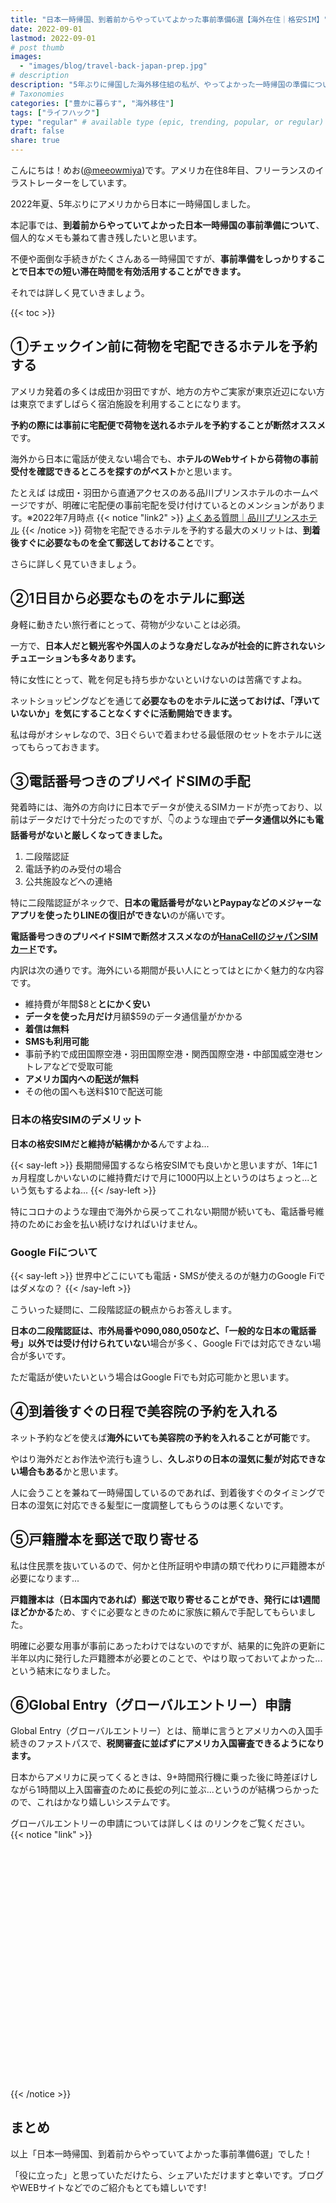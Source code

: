 ```yaml
---
title: "日本一時帰国、到着前からやっていてよかった事前準備6選【海外在住｜格安SIM】"
date: 2022-09-01
lastmod: 2022-09-01
# post thumb
images:
  - "images/blog/travel-back-japan-prep.jpg"
# description
description: "5年ぶりに帰国した海外移住組の私が、やってよかった一時帰国の準備について解説します。"
# Taxonomies
categories: ["豊かに暮らす", "海外移住"]
tags: ["ライフハック"]
type: "regular" # available type (epic, trending, popular, or regular)
draft: false
share: true
---
```

こんにちは！めお(<u><a href="https://twitter.com/meeowmiya" target="_blank">@meeowmiya</a></u>)です。アメリカ在住8年目、フリーランスのイラストレーターをしています。

2022年夏、5年ぶりにアメリカから日本に一時帰国しました。

本記事では、<span class="keiko-red">**到着前からやっていてよかった日本一時帰国の事前準備について**</span>、個人的なメモも兼ねて書き残したいと思います。

不便や面倒な手続きがたくさんある一時帰国ですが、<span class="keiko-red">**事前準備をしっかりすることで日本での短い滞在時間を有効活用することができます。**</span>

それでは詳しく見ていきましょう。


{{< toc >}}

## ①チェックイン前に荷物を宅配できるホテルを予約する

アメリカ発着の多くは成田か羽田ですが、地方の方やご実家が東京近辺にない方は東京でまずしばらく宿泊施設を利用することになります。

<span class="keiko-red">**予約の際には事前に宅配便で荷物を送れるホテルを予約することが断然オススメ**</span>です。

海外から日本に電話が使えない場合でも、<span class="keiko-red">**ホテルのWebサイトから荷物の事前受付を確認できるところを探すのがベスト**</span>かと思います。

たとえば は成田・羽田から直通アクセスのある品川プリンスホテルのホームページですが、明確に宅配便の事前宅配を受け付けているとのメンションがあります。※2022年7月時点
{{< notice "link2" >}}
<a href="https://www.princehotels.co.jp/shinagawa/faq/" target="blank"><u>よくある質問｜品川プリンスホテル</u></a>
{{< /notice >}}
荷物を宅配できるホテルを予約する最大のメリットは、<span class="keiko-red">**到着後すぐに必要なものを全て郵送しておけること**</span>です。

さらに詳しく見ていきましょう。

## ②1日目から必要なものをホテルに郵送

身軽に動きたい旅行者にとって、荷物が少ないことは必須。

一方で、<span class="keiko-red">**日本人だと観光客や外国人のような身だしなみが社会的に許されないシチュエーションも多々あります。**</span>

特に女性にとって、靴を何足も持ち歩かないといけないのは苦痛ですよね。

ネットショッピングなどを通じて<span class="keiko-red">**必要なものをホテルに送っておけば、「浮いていないか」を気にすることなくすぐに活動開始できます。**</span>

私は母がオシャレなので、3日ぐらいで着まわせる最低限のセットをホテルに送ってもらっておきます。

## ③電話番号つきのプリペイドSIMの手配

発着時には、海外の方向けに日本でデータが使えるSIMカードが売っており、以前はデータだけで十分だったのですが、👇のような理由で<span class="keiko-red">**データ通信以外にも電話番号がないと厳しくなってきました。**</span>

1. 二段階認証
2. 電話予約のみ受付の場合
3. 公共施設などへの連絡

特に二段階認証がネックで、<span class="keiko-red">**日本の電話番号がないとPaypayなどのメジャーなアプリを使ったりLINEの復旧ができない**</span>のが痛いです。

<span class="keiko-red">**電話番号つきのプリペイドSIMで断然オススメなのが<a href="https://www.hanacell.com/japan/" target="_blank"><u>HanaCellのジャパンSIMカード</u></a>です。**</span>

内訳は次の通りです。海外にいる期間が長い人にとってはとにかく魅力的な内容です。

* 維持費が年間$8と**とにかく安い**
* **データを使った月だけ**月額$59のデータ通信量がかかる
* **着信は無料**
* **SMSも利用可能**
* 事前予約で成田国際空港・羽田国際空港・関西国際空港・中部国威空港セントレアなどで受取可能
* **アメリカ国内への配送が無料**
* その他の国へも送料$10で配送可能

### 日本の格安SIMのデメリット

<span class="keiko-red">**日本の格安SIMだと維持が結構かかる**</span>んですよね...

{{< say-left >}}
長期間帰国するなら格安SIMでも良いかと思いますが、1年に1ヵ月程度しかいないのに維持費だけで月に1000円以上というのはちょっと...という気もするよね...
{{< /say-left >}}

特にコロナのような理由で海外から戻ってこれない期間が続いても、電話番号維持のためにお金を払い続けなければいけません。


### Google Fiについて

{{< say-left >}}
世界中どこにいても電話・SMSが使えるのが魅力のGoogle Fiではダメなの？
{{< /say-left >}}

こういった疑問に、二段階認証の観点からお答えします。

<span class="keiko-red">**日本の二段階認証は、市外局番や090,080,050など、「一般的な日本の電話番号」以外では受け付けられていない**</span>場合が多く、Google Fiでは対応できない場合が多いです。

ただ電話が使いたいという場合はGoogle Fiでも対応可能かと思います。

## ④到着後すぐの日程で美容院の予約を入れる

ネット予約などを使えば<span class="keiko-red">**海外にいても美容院の予約を入れることが可能**</span>です。

やはり海外だとお作法や流行も違うし、<span class="keiko-red">**久しぶりの日本の湿気に髪が対応できない場合もある**</span>かと思います。

人に会うことを兼ねて一時帰国しているのであれば、到着後すぐのタイミングで日本の湿気に対応できる髪型に一度調整してもらうのは悪くないです。

## ⑤戸籍謄本を郵送で取り寄せる
私は住民票を抜いているので、何かと住所証明や申請の類で代わりに戸籍謄本が必要になります...

<span class="keiko-red">**戸籍謄本は（日本国内であれば）郵送で取り寄せることができ、発行には1週間ほどかかる**</span>ため、すぐに必要なときのために家族に頼んで手配してもらいました。

明確に必要な用事が事前にあったわけではないのですが、結果的に免許の更新に半年以内に発行した戸籍謄本が必要とのことで、やはり取っておいてよかった...という結末になりました。

## ⑥Global Entry（グローバルエントリー）申請

Global Entry（グローバルエントリー）とは、簡単に言うとアメリカへの入国手続きのファストパスで、<span class="keiko-red">**税関審査に並ばずにアメリカ入国審査できるようになります。**</span>

日本からアメリカに戻ってくるときは、9+時間飛行機に乗った後に時差ぼけしながら1時間以上入国審査のために長蛇の列に並ぶ...というのが結構つらかったので、これはかなり嬉しいシステムです。

グローバルエントリーの申請については詳しくは のリンクをご覧ください。
{{< notice "link" >}}
<div class="iframely-embed"><div class="iframely-responsive" style="padding-bottom: 52.25%; padding-top: 120px;"><a href="https://menglish.jp/post/global-entry/" data-iframely-url="//iframely.net/zHMq9tW"></a></div></div><script async src="//iframely.net/embed.js" charset="utf-8"></script>
{{< /notice >}}

## まとめ

以上「日本一時帰国、到着前からやっていてよかった事前準備6選」でした！


「役に立った」と思っていただけたら、シェアいただけますと幸いです。ブログやWEBサイトなどでのご紹介もとても嬉しいです!

